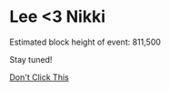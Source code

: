 # Lee <3 Nikki

Estimated block height of event: 811,500

Stay tuned!

[Don't Click This](https://www.villapuntodevista.com/retreats-events/special-occasions/)
